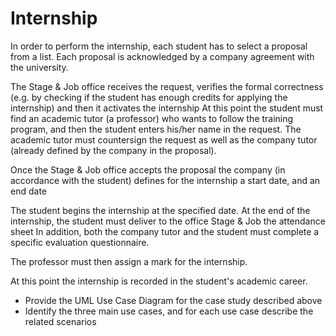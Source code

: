 # Internship

In order to perform the internship, each student has to select a proposal from a list. Each proposal is acknowledged by a company agreement with the university.

The Stage & Job office receives the request, verifies the formal correctness (e.g. by checking if the student has enough credits for applying the internship) and then it activates the internship
At this point the student must find an academic tutor (a professor) who wants to follow the training program, and then the student enters his/her name in the request. The academic tutor must countersign the request as well as the company tutor (already defined by the company in the proposal).

Once the Stage & Job office accepts the proposal the company (in accordance with the student)
defines for the internship a start date, and an end date

The student begins the internship at the specified date.
At the end of the internship, the student must deliver to the office Stage & Job the attendance sheet In addition, both the company tutor and the student must complete a specific evaluation questionnaire.

The professor must then assign a mark for the internship.

At this point the internship is recorded in the student's academic career.

- Provide the UML Use Case Diagram for the case study described above
- Identify the three main use cases, and for each use case describe the related scenarios





